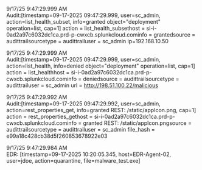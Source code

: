 9/17/25
9:47:29.999 AM	
Audit:[timestamp=09-17-2025 09:47:29.999, user=sc_admin, action=list_health_subset, info=granted object="deployment" operation=list, cap=1]
action = list_health_subsethost = si-i-0ad2a97c6032dc1ca.prd-p-cwxcb.splunkcloud.cominfo = grantedsource = audittrailsourcetype = audittrailuser = sc_admin 
ip=192.168.10.50

9/17/25
9:47:29.999 AM	
Audit:[timestamp=09-17-2025 09:47:29.999, user=sc_admin, action=list_health, info=denied object="deployment" operation=list, cap=1]
action = list_healthhost = si-i-0ad2a97c6032dc1ca.prd-p-cwxcb.splunkcloud.cominfo = deniedsource = audittrailsourcetype = audittrailuser = sc_admin
url = http://198.51.100.22/malicious

9/17/25
9:47:29.992 AM	
Audit:[timestamp=09-17-2025 09:47:29.992, user=sc_admin, action=rest_properties_get, info=granted REST: /static/appIcon.png, cap=1]
action = rest_properties_gethost = si-i-0ad2a97c6032dc1ca.prd-p-cwxcb.splunkcloud.cominfo = granted REST: /static/appIcon.pngsource = audittrailsourcetype = audittrailuser = sc_admin
file_hash = e99a18c428cb38d5f260853678922e03

9/17/25
9:47:29.984 AM	
EDR: [timestamp=09-17-2025 10:20:05.345, host=EDR-Agent-02, user=jdoe, action=quarantine, file=malware_test.exe]